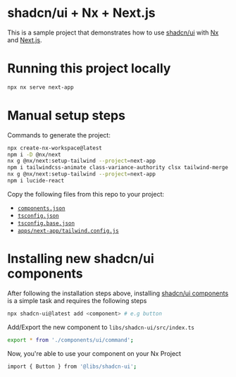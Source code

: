 # shadcn/ui + Nx + Next.js

This is a sample project that demonstrates how to use [shadcn/ui](https://ui.shadcn.com/) with [Nx](https://nx.dev/) and [Next.js](https://nextjs.org/).

# Running this project locally

```bash
npx nx serve next-app
```

# Manual setup steps

Commands to generate the project:

```bash
npx create-nx-workspace@latest
npm i -D @nx/next
nx g @nx/next:setup-tailwind --project=next-app
npm i tailwindcss-animate class-variance-authority clsx tailwind-merge
nx g @nx/next:setup-tailwind --project=next-app
npm i lucide-react
```

Copy the following files from this repo to your project:

- [`components.json`](https://github.com/brunos3d/shadcn-ui-nx-next/blob/main/components.json)
- [`tsconfig.json`](https://github.com/brunos3d/shadcn-ui-nx-next/blob/main/tsconfig.json)
- [`tsconfig.base.json`](https://github.com/brunos3d/shadcn-ui-nx-next/blob/main/tsconfig.base.json)
- [`apps/next-app/tailwind.config.js`](https://github.com/brunos3d/shadcn-ui-nx-next/blob/main/apps/next-app/tailwind.config.js)

# Installing new shadcn/ui components

After following the installation steps above, installing [shadcn/ui components](https://ui.shadcn.com/docs/components) is a simple task and requires the following steps

```bash
npx shadcn-ui@latest add <component> # e.g button
```

Add/Export the new component to `libs/shadcn-ui/src/index.ts`

```bash
export * from './components/ui/command';
```

Now, you're able to use your component on your Nx Project

```bash
import { Button } from '@libs/shadcn-ui';
```
